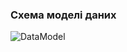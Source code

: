 ### Схема моделі даних
![DataModel](https://github.com/oleksandrblazhko/ai-215-smolkin/assets/101869573/81f5de00-062d-4fa6-9649-c4983819ba40)
